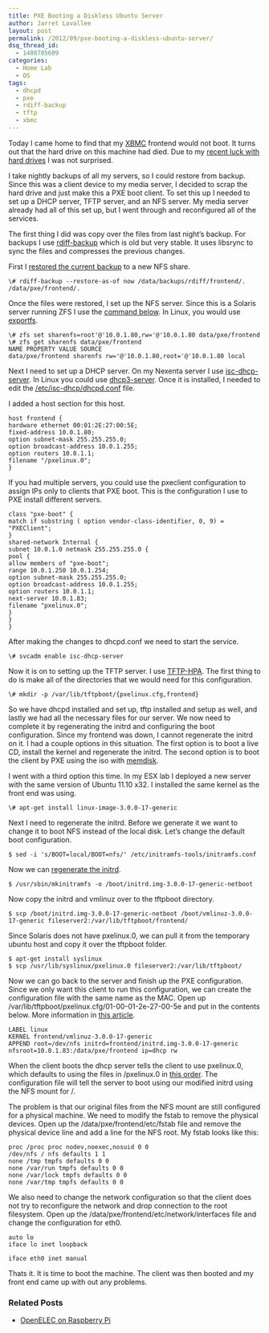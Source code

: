 ```yaml
---
title: PXE Booting a Diskless Ubuntu Server
author: Jarret Lavallee
layout: post
permalink: /2012/09/pxe-booting-a-diskless-ubuntu-server/
dsq_thread_id:
  - 1408785609
categories:
  - Home Lab
  - OS
tags:
  - dhcpd
  - pxe
  - rdiff-backup
  - tftp
  - xbmc
---
```

Today I came home to find that my <a href="http://xbmc.org" onclick="javascript:_gaq.push(['_trackEvent','outbound-article','http://xbmc.org']);" target="_blank">XBMC</a> frontend would not boot. It turns out that the hard drive on this machine had died. Due to my <a href="http://virtuallyhyper.com/2012/08/restoring-from-backup-in-my-home-lab/" onclick="javascript:_gaq.push(['_trackEvent','outbound-article','http://virtuallyhyper.com/2012/08/restoring-from-backup-in-my-home-lab/']);" title="Restoring from Backup in my Home Lab" target="_blank">recent luck with hard drives</a> I was not surprised. 

I take nightly backups of all my servers, so I could restore from backup. Since this was a client device to my media server, I decided to scrap the hard drive and just make this a PXE boot client. To set this up I needed to set up a DHCP server, TFTP server, and an NFS server. My media server already had all of this set up, but I went through and reconfigured all of the services.

The first thing I did was copy over the files from last night&#8217;s backup. For backups I use <a href="http://www.nongnu.org/rdiff-backup/" onclick="javascript:_gaq.push(['_trackEvent','outbound-article','http://www.nongnu.org/rdiff-backup/']);" target="_blank">rdiff-backup</a> which is old but very stable. It uses libsrync to sync the files and compresses the previous changes. 

First I <a href="http://www.nongnu.org/rdiff-backup/examples.html" onclick="javascript:_gaq.push(['_trackEvent','outbound-article','http://www.nongnu.org/rdiff-backup/examples.html']);" target="_blank">restored the current backup</a> to a new NFS share. 

	  
	\# rdiff-backup --restore-as-of now /data/backups/rdiff/frontend/. /data/pxe/frontend/.  
	

Once the files were restored, I set up the NFS server. Since this is a Solaris server running ZFS I use the <a href="https://blogs.oracle.com/lubos/entry/how_to_share_zfs_over" onclick="javascript:_gaq.push(['_trackEvent','outbound-article','http://blogs.oracle.com/lubos/entry/how_to_share_zfs_over']);" target="_blank">command below</a>. In Linux, you would use <a href="http://www.centos.org/docs/5/html/Deployment_Guide-en-US/s1-nfs-server-export.html" onclick="javascript:_gaq.push(['_trackEvent','outbound-article','http://www.centos.org/docs/5/html/Deployment_Guide-en-US/s1-nfs-server-export.html']);" target="_blank">exportfs</a>.

	  
	\# zfs set sharenfs=root'@'10.0.1.80,rw='@'10.0.1.80 data/pxe/frontend  
	\# zfs get sharenfs data/pxe/frontend  
	NAME PROPERTY VALUE SOURCE  
	data/pxe/frontend sharenfs rw='@'10.0.1.80,root='@'10.0.1.80 local  
	

Next I need to set up a DHCP server. On my Nexenta server I use <a href="http://docs.oracle.com/cd/E23824_01/html/821-1453/dhcp-overview-50.html" onclick="javascript:_gaq.push(['_trackEvent','outbound-article','http://docs.oracle.com/cd/E23824_01/html/821-1453/dhcp-overview-50.html']);" target="_blank">isc-dhcp-server</a>. In Linux you could use <a href="http://www.howtoforge.com/dhcp_server_linux_debian_sarge" onclick="javascript:_gaq.push(['_trackEvent','outbound-article','http://www.howtoforge.com/dhcp_server_linux_debian_sarge']);" target="_blank">dhcp3-server</a>. Once it is installed, I needed to edit the <a href="http://linux.die.net/man/5/dhcpd.conf" onclick="javascript:_gaq.push(['_trackEvent','outbound-article','http://linux.die.net/man/5/dhcpd.conf']);" target="_blank">/etc/isc-dhcp/dhcpd.conf</a> file.

I added a host section for this host.

	  
	host frontend {  
	hardware ethernet 00:01:2E:27:00:5E;  
	fixed-address 10.0.1.80;  
	option subnet-mask 255.255.255.0;  
	option broadcast-address 10.0.1.255;  
	option routers 10.0.1.1;  
	filename "/pxelinux.0";  
	}  
	

If you had multiple servers, you could use the pxeclient configuration to assign IPs only to clients that PXE boot. This is the configuration I use to PXE install different servers.

	  
	class "pxe-boot" {  
	match if substring ( option vendor-class-identifier, 0, 9) = "PXEClient";  
	}  
	shared-network Internal {  
	subnet 10.0.1.0 netmask 255.255.255.0 {  
	pool {  
	allow members of "pxe-boot";  
	range 10.0.1.250 10.0.1.254;  
	option subnet-mask 255.255.255.0;  
	option broadcast-address 10.0.1.255;  
	option routers 10.0.1.1;  
	next-server 10.0.1.83;  
	filename "pxelinux.0";  
	}  
	}  
	}  
	

After making the changes to dhcpd.conf we need to start the service. 

	  
	\# svcadm enable isc-dhcp-server  
	

Now it is on to setting up the TFTP server. I use <a href="http://chschneider.eu/linux/server/tftpd-hpa.shtml" onclick="javascript:_gaq.push(['_trackEvent','outbound-article','http://chschneider.eu/linux/server/tftpd-hpa.shtml']);" target="_blank">TFTP-HPA</a>. The first thing to do is make all of the directories that we would need for this configuration.

	  
	\# mkdir -p /var/lib/tftpboot/{pxelinux.cfg,frontend}  
	

So we have dhcpd installed and set up, tftp installed and setup as well, and lastly we had all the necessary files for our server. We now need to complete it by regenerating the initrd and configuring the boot configuration. Since my frontend was down, I cannot regenerate the initrd on it. I had a couple options in this situation. The first option is to boot a live CD, install the kernel and regenerate the initrd. The second option is to boot the client by PXE using the iso with <a href="http://www.syslinux.org/wiki/index.php/MEMDISK#ISO_images" onclick="javascript:_gaq.push(['_trackEvent','outbound-article','http://www.syslinux.org/wiki/index.php/MEMDISK#ISO_images']);" target="_blank">memdisk</a>.

I went with a third option this time. In my ESX lab I deployed a new server with the same version of Ubuntu 11.10 x32. I installed the same kernel as the front end was using.

	  
	\# apt-get install linux-image-3.0.0-17-generic  
	

Next I need to regenerate the initrd. Before we generate it we want to change it to boot NFS instead of the local disk. Let&#8217;s change the default boot configuration.

	  
	$ sed -i 's/BOOT=local/BOOT=nfs/' /etc/initramfs-tools/initramfs.conf  
	

Now we can <a href="http://manpages.ubuntu.com/manpages/intrepid/man8/initramfs-tools.8.html" onclick="javascript:_gaq.push(['_trackEvent','outbound-article','http://manpages.ubuntu.com/manpages/intrepid/man8/initramfs-tools.8.html']);" target="_blank">regenerate the initrd</a>. 

	  
	$ /usr/sbin/mkinitramfs -o /boot/initrd.img-3.0.0-17-generic-netboot  
	

Now copy the initrd and vmlinuz over to the tftpboot directory.

	  
	$ scp /boot/initrd.img-3.0.0-17-generic-netboot /boot/vmlinuz-3.0.0-17-generic fileserver2:/var/lib/tftpboot/frontend/  
	

Since Solaris does not have pxelinux.0, we can pull it from the temporary ubuntu host and copy it over the tftpboot folder. 

	  
	$ apt-get install syslinux  
	$ scp /usr/lib/syslinux/pxelinux.0 fileserver2:/var/lib/tftpboot/  
	

Now we can go back to the server and finish up the PXE configuration. Since we only want this client to run this configuration, we can create the configuration file with the same name as the MAC. Open up /var/lib/tftpboot/pxelinux.cfg/01-00-01-2e-27-00-5e and put in the contents below. More information in <a href="https://help.ubuntu.com/community/DisklessUbuntuHowto#Static_IP" onclick="javascript:_gaq.push(['_trackEvent','outbound-article','http://help.ubuntu.com/community/DisklessUbuntuHowto#Static_IP']);" target="_blank">this article</a>.

	  
	LABEL linux  
	KERNEL frontend/vmlinuz-3.0.0-17-generic  
	APPEND root=/dev/nfs initrd=frontend/initrd.img-3.0.0-17-generic nfsroot=10.0.1.83:/data/pxe/frontend ip=dhcp rw  
	

When the client boots the dhcp server tells the client to use pxelinux.0, which defaults to using the files in /pxelinux.0 in <a href="http://www.syslinux.org/wiki/index.php/PXELINUX#How_do_I_Configure_PXELINUX.3F" onclick="javascript:_gaq.push(['_trackEvent','outbound-article','http://www.syslinux.org/wiki/index.php/PXELINUX#How_do_I_Configure_PXELINUX.3F']);" target="_blank">this order</a>. The configuration file will tell the server to boot using our modified initrd using the NFS mount for /.

The problem is that our original files from the NFS mount are still configured for a physical machine. We need to modify the fstab to remove the physical devices. Open up the /data/pxe/frontend/etc/fstab file and remove the physical device line and add a line for the NFS root. My fstab looks like this:

	  
	proc /proc proc nodev,noexec,nosuid 0 0  
	/dev/nfs / nfs defaults 1 1  
	none /tmp tmpfs defaults 0 0  
	none /var/run tmpfs defaults 0 0  
	none /var/lock tmpfs defaults 0 0  
	none /var/tmp tmpfs defaults 0 0  
	

We also need to change the network configuration so that the client does not try to reconfigure the network and drop connection to the root filesystem. Open up the /data/pxe/frontend/etc/network/interfaces file and change the configuration for eth0.

	  
	auto lo  
	iface lo inet loopback
	
	iface eth0 inet manual  
	

Thats it. It is time to boot the machine. The client was then booted and my front end came up with out any problems. 

<div class="SPOSTARBUST-Related-Posts">
  <H3>
    Related Posts
  </H3>
  
  <ul class="entry-meta">
    <li class="SPOSTARBUST-Related-Post">
      <a title="OpenELEC on Raspberry Pi" href="http://virtuallyhyper.com/2013/11/openelec-raspberry-pi/" onclick="javascript:_gaq.push(['_trackEvent','outbound-article','http://virtuallyhyper.com/2013/11/openelec-raspberry-pi/']);" rel="bookmark">OpenELEC on Raspberry Pi</a>
    </li>
  </ul>
</div>

